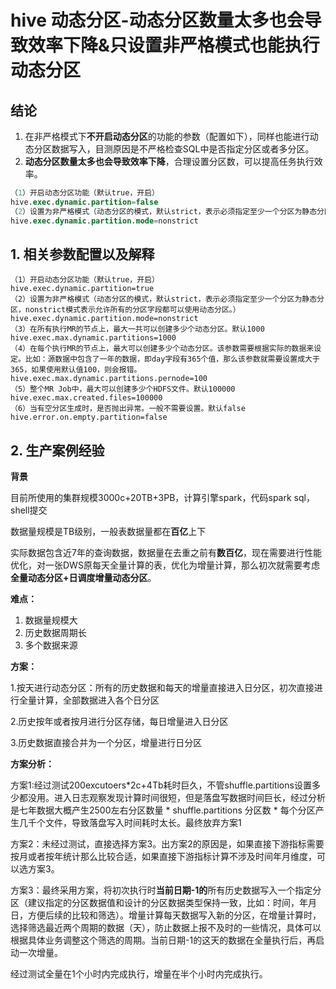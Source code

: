 # hive 动态分区-动态分区数量太多也会导致效率下降&只设置非严格模式也能执行动态分区

## 结论

1. 在非严格模式下**不开启动态分区**的功能的参数（配置如下），同样也能进行动态分区数据写入，目测原因是不严格检查SQL中是否指定分区或者多分区。
2. **动态分区数量太多也会导致效率下降**，合理设置分区数，可以提高任务执行效率。

```sql
（1）开启动态分区功能（默认true，开启）
hive.exec.dynamic.partition=false
（2）设置为非严格模式（动态分区的模式，默认strict，表示必须指定至少一个分区为静态分区，nonstrict模式表示允许所有的分区字段都可以使用动态分区。）
hive.exec.dynamic.partition.mode=nonstrict
```

## 1. 相关参数配置以及解释

```3sql
（1）开启动态分区功能（默认true，开启）
hive.exec.dynamic.partition=true
（2）设置为非严格模式（动态分区的模式，默认strict，表示必须指定至少一个分区为静态分区，nonstrict模式表示允许所有的分区字段都可以使用动态分区。）
hive.exec.dynamic.partition.mode=nonstrict
（3）在所有执行MR的节点上，最大一共可以创建多少个动态分区。默认1000
hive.exec.max.dynamic.partitions=1000
（4）在每个执行MR的节点上，最大可以创建多少个动态分区。该参数需要根据实际的数据来设定。比如：源数据中包含了一年的数据，即day字段有365个值，那么该参数就需要设置成大于365，如果使用默认值100，则会报错。
hive.exec.max.dynamic.partitions.pernode=100
（5）整个MR Job中，最大可以创建多少个HDFS文件。默认100000
hive.exec.max.created.files=100000
（6）当有空分区生成时，是否抛出异常。一般不需要设置。默认false
hive.error.on.empty.partition=false
```

## 2. 生产案例经验

**背景**

目前所使用的集群规模3000c+20TB+3PB，计算引擎spark，代码spark sql，shell提交

数据量规模是TB级别，一般表数据量都在**百亿**上下

实际数据包含近7年的查询数据，数据量在去重之前有**数百亿**，现在需要进行性能优化，对一张DWS原每天全量计算的表，优化为增量计算，那么初次就需要考虑**全量动态分区+日调度增量动态分区**。

**难点：**

1. 数据量规模大
2. 历史数据周期长
3. 多个数据来源

**方案：**

1.按天进行动态分区：所有的历史数据和每天的增量直接进入日分区，初次直接进行全量计算，全部数据进入各个日分区

2.历史按年或者按月进行分区存储，每日增量进入日分区

3.历史数据直接合并为一个分区，增量进行日分区

**方案分析：**

方案1:经过测试200excutoers*2c+4Tb耗时巨久，不管shuffle.partitions设置多少都没用。进入日志观察发现计算时间很短，但是落盘写数据时间巨长，经过分析是七年数据大概产生2500左右分区数量 * shuffle.partitions 分区数 *  每个分区产生几千个文件，导致落盘写入时间耗时太长。最终放弃方案1

方案2：未经过测试，直接选择方案3。出方案2的原因是，如果直接下游指标需要按月或者按年统计那么比较合适，如果直接下游指标计算不涉及时间年月维度，可以选方案3。

方案3：最终采用方案，将初次执行时**当前日期-1的**所有历史数据写入一个指定分区（建议指定的分区数据值和设计的分区数据类型保持一致，比如：时间，年月日，方便后续的比较和筛选）。增量计算每天数据写入新的分区，在增量计算时，选择筛选最近两个周期的数据（天），防止数据上报不及时的一些情况，具体可以根据具体业务调整这个筛选的周期。当前日期-1的这天的数据在全量执行后，再启动一次增量。

经过测试全量在1个小时内完成执行，增量在半个小时内完成执行。





